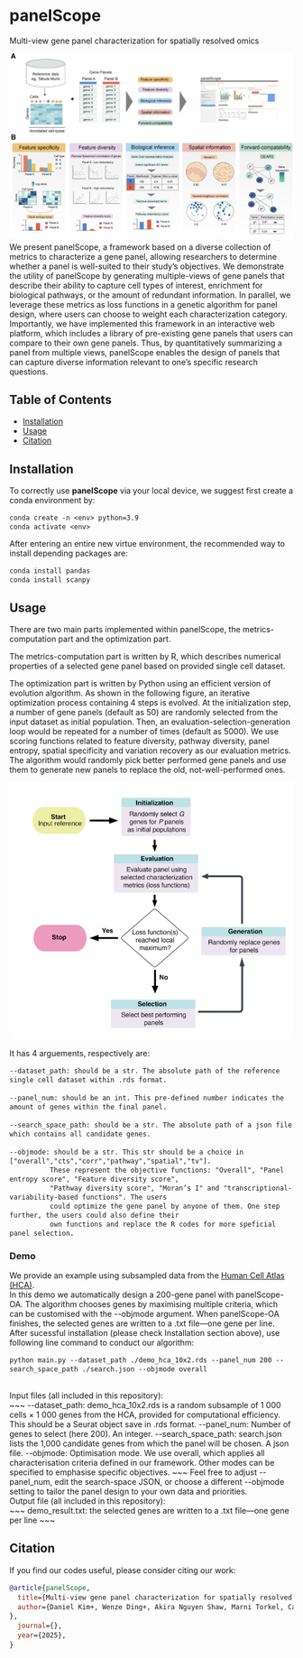 # panelScope

Multi-view gene panel characterization for spatially resolved omics

![](https://github.com/SydneyBioX/panelScope/blob/main/figure1.png)
We present panelScope, a framework based on a diverse collection of metrics to characterize a gene panel, allowing researchers to determine whether a panel is well-suited to their study’s objectives. We demonstrate the utility of panelScope by generating multiple-views of gene panels that describe their ability to capture cell types of interest, enrichment for biological pathways, or the amount of redundant information. In parallel, we leverage these metrics as loss functions in a genetic algorithm for panel design, where users can choose to weight each characterization category. Importantly, we have implemented this framework in an interactive web platform, which includes a library of pre-existing gene panels that users can compare to their own gene panels. Thus, by quantitatively summarizing a panel from multiple views, panelScope enables the design of panels that can capture diverse information relevant to one’s specific research questions. 



## Table of Contents

* [Installation](#Installation)
* [Usage](#Usage)
* [Citation](#Citation)


## Installation

To correctly use **panelScope** via your local device, we suggest first create a conda environment by:

~~~shell
conda create -n <env> python=3.9
conda activate <env>
~~~

After entering an entire new virtue environment, the recommended way to install depending packages are:

~~~shell
conda install pandas
conda install scanpy
~~~

## Usage

There are two main parts implemented within panelScope, the metrics-computation part and the optimization part.

The metrics-computation part is written by R, which describes numerical properties of a selected gene panel based on provided single cell dataset.

The optimization part is written by Python using an efficient version of evolution algorithm. As shown in the following figure, an iterative optimization process containing 4 steps is evolved. At the initialization step, a number of gene panels (default as 50) are randomly selected from the input dataset as initial population. Then, an evaluation-selection-generation loop would be repeated for a number of times (default as 5000). We use scoring functions related to feature diversity, pathway diversity, panel entropy, spatial specificity and variation recovery as our evaluation metrics. The algorithm would randomly pick better performed gene panels and use them to generate new panels to replace the old, not-well-performed ones.

![](https://github.com/SydneyBioX/panelScope/blob/main/figure2.png)

 It has 4 arguements, respectively are:

~~~
--dataset_path: should be a str. The absolute path of the reference single cell dataset within .rds format.

--panel_num: should be an int. This pre-defined number indicates the amount of genes within the final panel.

--search_space_path: should be a str. The absolute path of a json file which contains all candidate genes.

--objmode: should be a str. This str should be a choice in ["overall","cts","corr","pathway","spatial","tv"].
          These represent the objective functions: "Overall", "Panel entropy score", "Feature diversity score",
          "Pathway diversity score", "Moran’s I" and "transcriptional-variability-based functions". The users
          could optimize the gene panel by anyone of them. One step further, the users could also define their
          own functions and replace the R codes for more speficial panel selection.
~~~

### Demo
We provide an example using subsampled data from the [Human Cell Atlas (HCA)](https://www.science.org/doi/10.1126/science.abl4896).<br>
In this demo we automatically design a 200-gene panel with panelScope-OA. The algorithm chooses genes by maximising multiple criteria, which can be customised with the --objmode argument. When panelScope-OA finishes, the selected genes are written to a .txt file—one gene per line.<br>
After sucessful installation (please check Installation section above), use following line command to conduct our algorithm:
~~~
python main.py --dataset_path ./demo_hca_10x2.rds --panel_num 200 --search_space_path ./search.json --objmode overall
~~~
<br>
Input files (all included in this repository):<br>
~~~
--dataset_path: demo_hca_10x2.rds is a random subsample of 1 000 cells × 1 000 genes from the HCA, provided for computational efficiency. This should be a Seurat object save in .rds format.
--panel_num: Number of genes to select (here 200). An integer.
--search_space_path: search.json lists the 1,000 candidate genes from which the panel will be chosen. A json file.
--objmode: Optimisation mode. We use overall, which applies all characterisation criteria defined in our framework. Other modes can be specified to emphasise specific objectives.
~~~
Feel free to adjust --panel_num, edit the search-space JSON, or choose a different --objmode setting to tailor the panel design to your own data and priorities.
<br>
Output file (all included in this repository):<br>
~~~
demo_result.txt: the selected genes are written to a .txt file—one gene per line
~~~
 







## Citation

If you find our codes useful, please consider citing our work:

~~~bibtex
@article{panelScope,
  title={Multi-view gene panel characterization for spatially resolved omics},
  author={Daniel Kim+, Wenze Ding+, Akira Nguyen Shaw, Marni Torkel, Cameron J Turtle, Pengyi Yang, Jean Yang*
},
  journal={},
  year={2025},
}
~~~

